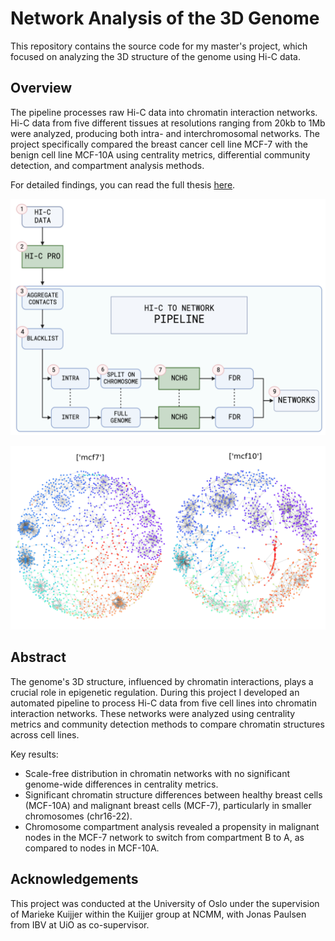 # Network Analysis of the 3D Genome

This repository contains the source code for my master's project, which focused on analyzing the 3D structure of the genome using Hi-C data.

## Overview

The pipeline processes raw Hi-C data into chromatin interaction networks. Hi-C data from five different tissues at resolutions ranging from 20kb to 1Mb were analyzed, producing both intra- and interchromosomal networks. The project specifically compared the breast cancer cell line MCF-7 with the benign cell line MCF-10A using centrality metrics, differential community detection, and compartment analysis methods.

For detailed findings, you can read the full thesis [here](https://www.duo.uio.no/handle/10852/105389?show=full).

![Overview of pipeline](./images/msc_pipeline.png)

![Full genome community detection using at 1Mb resolution](./images/fg_comms.png)

## Abstract

The genome's 3D structure, influenced by chromatin interactions, plays a crucial role in epigenetic regulation. During this project I developed an automated pipeline to process Hi-C data from five cell lines into chromatin interaction networks. These networks were analyzed using centrality metrics and community detection methods to compare chromatin structures across cell lines.

Key results:
- Scale-free distribution in chromatin networks with no significant genome-wide differences in centrality metrics.
- Significant chromatin structure differences between healthy breast cells (MCF-10A) and malignant breast cells (MCF-7), particularly in smaller chromosomes (chr16-22).
- Chromosome compartment analysis revealed a propensity in malignant nodes in the MCF-7 network to switch from compartment B to A, as compared to nodes in MCF-10A. 

## Acknowledgements

This project was conducted at the University of Oslo under the supervision of Marieke Kuijjer within the Kuijjer group at NCMM, with Jonas Paulsen from IBV at UiO as co-supervisor.
